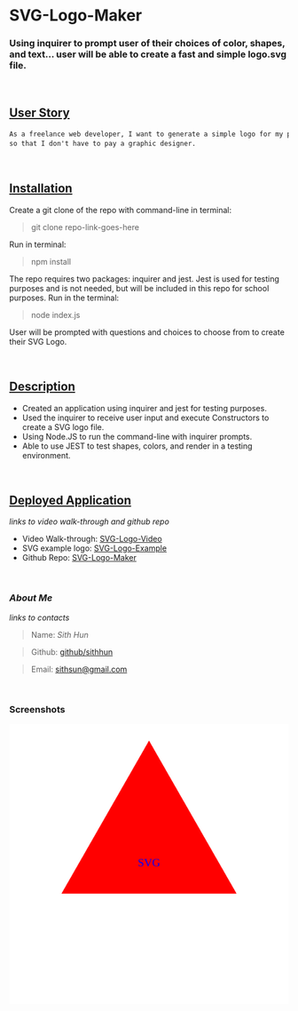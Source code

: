 # SVG-Logo-Maker
### Using inquirer to prompt user of their choices of color, shapes, and text... user will be able to create a fast and simple logo.svg file.

<br>

## <ins>**User Story**</ins>
```md
As a freelance web developer, I want to generate a simple logo for my projects
so that I don't have to pay a graphic designer.
```

<br>

## <ins>**Installation**</ins>
Create a git clone of the repo with command-line in terminal:

>git clone repo-link-goes-here

Run in terminal:

>npm install

The repo requires two packages: inquirer and jest. Jest is used for testing purposes and is not needed, but will be included in this repo for school purposes. Run in the terminal:

>node index.js

User will be prompted with questions and choices to choose from to create their SVG Logo.

<br>

## <ins>**Description**</ins>
* Created an application using inquirer and jest for testing purposes.
* Used the inquirer to receive user input and execute Constructors to create a SVG logo file.
* Using Node.JS to run the command-line with inquirer prompts.
* Able to use JEST to test shapes, colors, and render in a testing environment.

<br>

## <ins>**Deployed Application**</ins>
*links to video walk-through and github repo*

* Video Walk-through: [SVG-Logo-Video](https://drive.google.com/file/d/1BRDcCfLU3NDo6wqyRnt3zfwA530W5RMX/view)
* SVG example logo: [SVG-Logo-Example](https://raw.githubusercontent.com/SithHun/SVG-Logo-Maker/fe7aced9b3e4657b8c365f3fdedce5ed8cd72053/examples/logo.svg)
* Github Repo: [SVG-Logo-Maker](https://github.com/SithHun/SVG-Logo-Maker)

<br>

### *About Me*
*links to contacts*

> Name: *Sith Hun*

> Github: [github/sithhun](https://github.com/SithHun/)

> Email: [sithsun@gmail.com](mailto:sithsun@gmail.com)

<br>

### Screenshots
![SVG-Logo](https://raw.githubusercontent.com/SithHun/SVG-Logo-Maker/fe7aced9b3e4657b8c365f3fdedce5ed8cd72053/examples/logo.svg)
